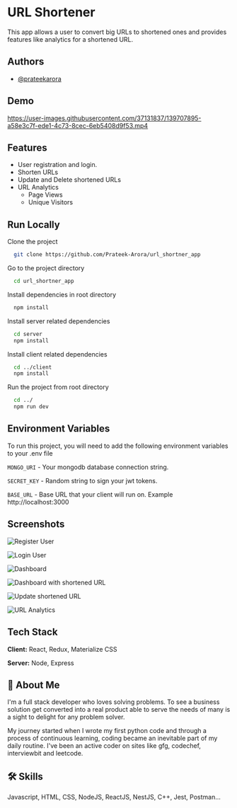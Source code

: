 
# URL Shortener

This app allows a user to convert big URLs to shortened ones and provides features like analytics for a shortened URL.


## Authors

- [@prateekarora](https://github.com/Prateek-Arora)

## Demo

https://user-images.githubusercontent.com/37131837/139707895-a58e3c7f-ede1-4c73-8cec-6eb5408d9f53.mp4


## Features

- User registration and login.
- Shorten URLs
- Update and Delete shortened URLs
- URL Analytics
  - Page Views
  - Unique Visitors


## Run Locally

Clone the project

```bash
  git clone https://github.com/Prateek-Arora/url_shortner_app
```

Go to the project directory

```bash
  cd url_shortner_app
```

Install dependencies in root directory

```bash
  npm install
```

Install server related dependencies

```bash
  cd server
  npm install
```

Install client related dependencies

```bash
  cd ../client
  npm install
```

Run the project from root directory

```bash
  cd ../
  npm run dev
```

## Environment Variables

To run this project, you will need to add the following environment variables to your .env file

`MONGO_URI`   - Your mongodb database connection string.

`SECRET_KEY`  - Random string to sign your jwt tokens.

`BASE_URL`    - Base URL that your client will run on. Example  http://localhost:3000


## Screenshots

![Register User](https://user-images.githubusercontent.com/37131837/139704124-9f222769-12f3-4dc5-854e-e5723982ad5a.png)

![Login User](https://user-images.githubusercontent.com/37131837/139704167-d98c5267-adf1-430e-858e-b14fc093d4ce.png)

![Dashboard](https://user-images.githubusercontent.com/37131837/139704193-8018b4c3-a5f5-4802-8472-d85a3390ebef.png)

![Dashboard with shortened URL](https://user-images.githubusercontent.com/37131837/139704219-2b69955c-bd81-4bcb-9c24-5c1e7feb21d8.png)

![Update shortened URL](https://user-images.githubusercontent.com/37131837/139704236-f6ef70bf-2719-4634-a5d3-327d4facb29f.png)

![URL Analytics](https://user-images.githubusercontent.com/37131837/139704255-78c85a1a-ae40-40ab-bcef-b2887f955af2.png)


## Tech Stack

**Client:** React, Redux, Materialize CSS

**Server:** Node, Express


## 🚀 About Me
I'm a full stack developer who loves solving problems. To see a business solution get converted into a real product able to serve the needs of many is a sight to delight for any problem solver.

My journey started when I wrote my first python code and through a process of continuous learning, coding became an inevitable part of my daily routine. I've been an active coder on sites like gfg, codechef, interviewbit and leetcode.


## 🛠 Skills
Javascript, HTML, CSS, NodeJS, ReactJS, NestJS, C++, Jest, Postman...

